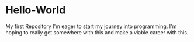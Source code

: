 # Hello-World
My first Repository 
I'm eager to start my journey into programming. I'm hoping to really get somewhere with this and make a viable career with this.
